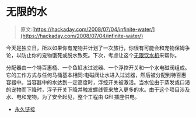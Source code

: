 # 无限的水

> 原文:[https://hackaday.com/2008/07/04/infinite-water/](https://hackaday.com/2008/07/04/infinite-water/)

今天是独立日，所以如果你有宠物并计划了一次旅行，你很有可能会和宠物保姆争论，以防止你的宠物饿死或脱水致死。下次，考虑让这个[无限饮水机](http://www.jenrathbun.com/Electronics/InfiniteWater.html)来帮你。

分配器由一个特百惠桶、一个鱼缸水过滤器、一个浮控开关和一个水电磁阀组成。它的工作方式与任何马桶基本相同:电磁阀让水进入过滤器，然后被分配到特百惠容器中。当容器中的水达到一定高度时，浮控开关被激活。当水位由于蒸发或口渴的宠物而下降时，浮子开关下降并触发螺线管来放入更多的水。由于这个项目涉及水、电和宠物，为了安全起见，整个工程由 GFI 插座供电。

*   [永久链接](http://www.jenrathbun.com/Electronics/InfiniteWater.html)